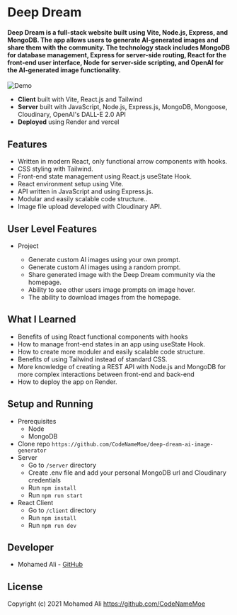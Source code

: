 # Deep Dream

#### Deep Dream is a full-stack website built using Vite, Node.js, Express, and MongoDB. The app allows users to generate AI-generated images and share them with the community. The technology stack includes MongoDB for database management, Express for server-side routing, React for the front-end user interface, Node for server-side scripting, and OpenAI for the AI-generated image functionality.

![Demo](https://j.gifs.com/vQvnAr.gif)

- **Client** built with Vite, React.js and Tailwind
- **Server** built with JavaScript, Node.js, Express.js, MongoDB, Mongoose, Cloudinary, OpenAI's DALL-E 2.0 API
- **Deployed** using Render and vercel

## Features

- Written in modern React, only functional arrow components with hooks.
- CSS styling with Tailwind.
- Front-end state management using React.js useState Hook.
- React environment setup using Vite.
- API written in JavaScript and using Express.js.
- Modular and easily scalable code structure..
- Image file upload developed with Cloudinary API.

## User Level Features

- Project

  - Generate custom AI images using your own prompt.
  - Generate custom AI images using a random prompt.
  - Share generated image with the Deep Dream community via the homepage.
  - Ability to see other users image prompts on image hover.
  - The ability to download images from the homepage.

<!-- - User Account
  - Login or logout
  - Register and create a new user account -->

## What I Learned

- Benefits of using React functional components with hooks
- How to manage front-end states in an app using useState Hook.
- How to create more moduler and easily scalable code structure.
- Benefits of using Tailwind instead of standard CSS.
- More knowledge of creating a REST API with Node.js and MongoDB for more complex interactions between front-end and back-end
- How to deploy the app on Render.

## Setup and Running

- Prerequisites
  - Node
  - MongoDB
- Clone repo `https://github.com/CodeNameMoe/deep-dream-ai-image-generator`
- Server
  - Go to `/server` directory
  - Create .env file and add your personal MongoDB url and Cloudinary credentials
  - Run `npm install`
  - Run `npm run start`
- React Client
  - Go to `/client` directory
  - Run `npm install`
  - Run `npm run dev`

<!-- ## Screenshots

![Deep Dream]()

![Deep Dream]()

![Deep Dream]()

![Deep Dream]() -->

## Developer

- Mohamed Ali - [GitHub](https://github.com/CodeNameMoe)

## License

Copyright (c) 2021 Mohamed Ali https://github.com/CodeNameMoe
